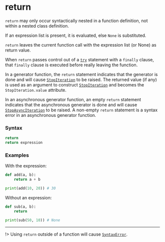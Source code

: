 # return

`return` may only occur syntactically nested in a function definition, not within a nested class definition.

If an expression list is present, it is evaluated, else `None` is substituted.

`return` leaves the current function call with the expression list (or None) as return value.

When `return` passes control out of a [`try`](/statements/try.md) statement with a `finally` clause, that `finally` clause is executed before really leaving the function.

In a generator function, the `return` statement indicates that the generator is done and will cause [`StopIteration`](/exceptions/StopIteration.md) to be raised. The returned value (if any) is used as an argument to construct [`StopIteration`](/exceptions/StopIteration.md) and becomes the `StopIteration.value` attribute.

In an asynchronous generator function, an empty `return` statement indicates that the asynchronous generator is done and will cause [`StopAsyncIteration`](/exceptions/StopAsyncIteration.md) to be raised. A non-empty `return` statement is a syntax error in an asynchronous generator function.

### Syntax

```python
return
return expression
```

### Examples

With the expression:

```python
def add(a, b):
    return a + b

print(add(10, 20)) # 30
```

Without an expression:

```python
def sub(a, b):
    return

print(sub(50, 10)) # None
```

---

!> Using `return` outside of a function will cause [`SyntaxError`](/exceptions/SyntaxError.md).